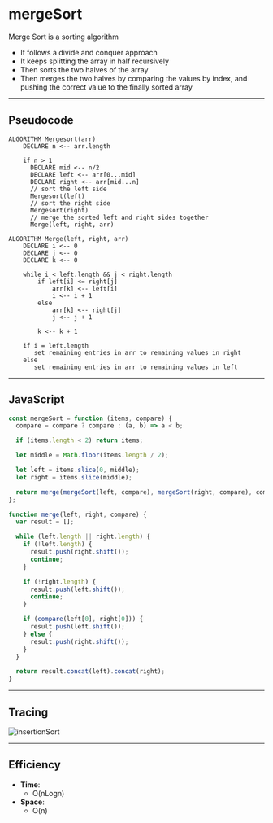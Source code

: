 # mergeSort

Merge Sort is a sorting algorithm
  - It follows a divide and conquer approach
  - It keeps splitting the array in half recursively
  - Then sorts the two halves of the array
  - Then merges the two halves by comparing the values by index, and pushing the correct value to the finally sorted array

---

## Pseudocode

```
ALGORITHM Mergesort(arr)
    DECLARE n <-- arr.length
           
    if n > 1
      DECLARE mid <-- n/2
      DECLARE left <-- arr[0...mid]
      DECLARE right <-- arr[mid...n]
      // sort the left side
      Mergesort(left)
      // sort the right side
      Mergesort(right)
      // merge the sorted left and right sides together
      Merge(left, right, arr)

ALGORITHM Merge(left, right, arr)
    DECLARE i <-- 0
    DECLARE j <-- 0
    DECLARE k <-- 0

    while i < left.length && j < right.length
        if left[i] <= right[j]
            arr[k] <-- left[i]
            i <-- i + 1
        else
            arr[k] <-- right[j]
            j <-- j + 1
            
        k <-- k + 1

    if i = left.length
       set remaining entries in arr to remaining values in right
    else
       set remaining entries in arr to remaining values in left
```

---

## JavaScript

```javascript
const mergeSort = function (items, compare) {
  compare = compare ? compare : (a, b) => a < b;

  if (items.length < 2) return items;

  let middle = Math.floor(items.length / 2);

  let left = items.slice(0, middle);
  let right = items.slice(middle);

  return merge(mergeSort(left, compare), mergeSort(right, compare), compare);
};

function merge(left, right, compare) {
  var result = [];

  while (left.length || right.length) {
    if (!left.length) {
      result.push(right.shift());
      continue;
    }

    if (!right.length) {
      result.push(left.shift());
      continue;
    }

    if (compare(left[0], right[0])) {
      result.push(left.shift());
    } else {
      result.push(right.shift());
    }
  }

  return result.concat(left).concat(right);
}
```

---

## Tracing

![insertionSort](https://i.ibb.co/SP4bmwx/merge-sort.png)

---

## Efficiency

- **Time**:
  - O(nLogn)
- **Space**:
  - O(n)